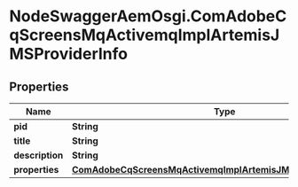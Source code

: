 # NodeSwaggerAemOsgi.ComAdobeCqScreensMqActivemqImplArtemisJMSProviderInfo

## Properties

Name | Type | Description | Notes
------------ | ------------- | ------------- | -------------
**pid** | **String** |  | [optional] 
**title** | **String** |  | [optional] 
**description** | **String** |  | [optional] 
**properties** | [**ComAdobeCqScreensMqActivemqImplArtemisJMSProviderProperties**](ComAdobeCqScreensMqActivemqImplArtemisJMSProviderProperties.md) |  | [optional] 


